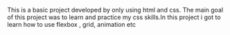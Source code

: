 This is a basic project developed by only using html and css. The main goal of this project was to learn and practice my css skills.In this project i got to learn how to use flexbox , grid, animation etc
